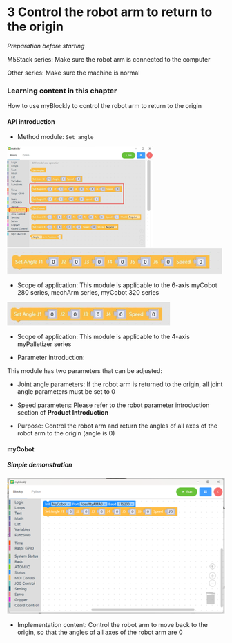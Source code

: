 # 3 Control the robot arm to return to the origin

<i>Preparation before starting</i>

M5Stack series: Make sure the robot arm is connected to the computer

Other series: Make sure the machine is normal

### Learning content in this chapter

How to use myBlockly to control the robot arm to return to the origin

#### API introduction

* Method module: `Set angle`

<img src="../../../../resource\3-FunctionsAndApplications\6.developmentGuide\myBlocklyAndUlFlow\backtoorgin/set angle API 1.jpg" style="zoom:33%;" />

<img src="../../../../resource\3-FunctionsAndApplications\6.developmentGuide\myBlocklyAndUlFlow\backtoorgin/set angle six.jpg" style="zoom: 50%;" />

* Scope of application: This module is applicable to the 6-axis myCobot 280 series, mechArm series, myCobot 320 series

<img src="../../../../resource\3-FunctionsAndApplications\6.developmentGuide\myBlocklyAndUlFlow\backtoorgin/set angle four.jpg" style="zoom: 50%;" />

* Scope of application: This module is applicable to the 4-axis myPalletizer series

* Parameter introduction:

This module has two parameters that can be adjusted:

* Joint angle parameters: If the robot arm is returned to the origin, all joint angle parameters must be set to 0
* Speed ​​parameters: Please refer to the robot parameter introduction section of **Product Introduction**

* Purpose: Control the robot arm and return the angles of all axes of the robot arm to the origin (angle is 0)

#### myCobot

##### Simple demonstration

<img src="../../../../resource\3-FunctionsAndApplications\6.developmentGuide\myBlocklyAndUlFlow\backtoorgin/starting point demo1.jpg" style="zoom: 50%;" />

* Implementation content: Control the robot arm to move back to the origin, so that the angles of all axes of the robot arm are 0